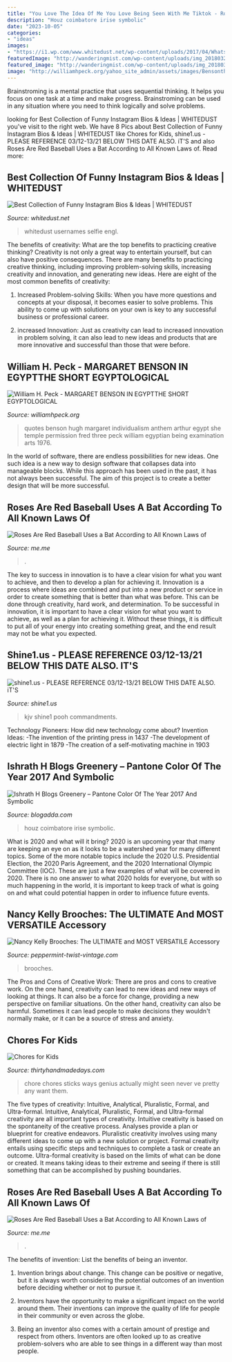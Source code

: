 ```yaml
---
title: "You Love The Idea Of Me You Love Being Seen With Me Tiktok - Roses Are Red Baseball Uses A Bat According To All Known Laws Of"
description: "Houz coimbatore irise symbolic"
date: "2023-10-05"
categories:
- "ideas"
images:
- "https://i1.wp.com/www.whitedust.net/wp-content/uploads/2017/04/WhatsApp-Image-2017-04-05-at-12.24.24-AM-1.jpeg?ssl=1"
featuredImage: "http://wanderingmist.com/wp-content/uploads/img_20180323_2001533244422521880301338-768x1024.jpg"
featured_image: "http://wanderingmist.com/wp-content/uploads/img_20180323_2001533244422521880301338-768x1024.jpg"
image: "http://williamhpeck.org/yahoo_site_admin/assets/images/Bensonthree42.302112818_std.jpg"
---
```



Brainstroming is a mental practice that uses sequential thinking. It helps you focus on one task at a time and make progress. Brainstroming can be used in any situation where you need to think logically and solve problems.

	

		
looking for Best Collection of Funny Instagram Bios &amp; Ideas | WHITEDUST you've visit to the right web. We have 8 Pics about Best Collection of Funny Instagram Bios &amp; Ideas | WHITEDUST like Chores for Kids, shine1.us - PLEASE REFERENCE 03/12-13/21 BELOW THIS DATE ALSO. iT&#039;S and also Roses Are Red Baseball Uses a Bat According to All Known Laws of. Read more:
		
    
## Best Collection Of Funny Instagram Bios &amp; Ideas | WHITEDUST

<img loading=lazy src="https://i1.wp.com/www.whitedust.net/wp-content/uploads/2017/04/WhatsApp-Image-2017-04-05-at-12.24.24-AM-1.jpeg?ssl=1" onerror="this.onerror=null;this.src='https://tse3.mm.bing.net/th?id=OIP.lYt8Ut-7QKIGXiIcnfJ9AgHaNK&amp;pid=15.1';" alt="Best Collection of Funny Instagram Bios &amp; Ideas | WHITEDUST">

_Source: whitedust.net_

>whitedust usernames selfie engl. 

	

The benefits of creativity: What are the top benefits to practicing creative thinking?
Creativity is not only a great way to entertain yourself, but can also have positive consequences. There are many benefits to practicing creative thinking, including improving problem-solving skills, increasing creativity and innovation, and generating new ideas. Here are eight of the most common benefits of creativity:
1. Increased Problem-solving Skills: When you have more questions and concepts at your disposal, it becomes easier to solve problems. This ability to come up with solutions on your own is key to any successful business or professional career.

2. increased Innovation: Just as creativity can lead to increased innovation in problem solving, it can also lead to new ideas and products that are more innovative and successful than those that were before.

    
## William H. Peck - MARGARET BENSON IN EGYPTTHE SHORT EGYPTOLOGICAL

<img loading=lazy src="http://williamhpeck.org/yahoo_site_admin/assets/images/Bensonthree42.302112818_std.jpg" onerror="this.onerror=null;this.src='https://tse1.mm.bing.net/th?id=OIP.P-Rqc_-eO1FSt385mdPN9QAAAA&amp;pid=15.1';" alt="William H. Peck - MARGARET BENSON IN EGYPTTHE SHORT EGYPTOLOGICAL">

_Source: williamhpeck.org_

>quotes benson hugh margaret individualism anthem arthur egypt she temple permission fred three peck william egyptian being examination arts 1976. 

	

In the world of software, there are endless possibilities for new ideas. One such idea is a new way to design software that collapses data into manageable blocks. While this approach has been used in the past, it has not always been successful. The aim of this project is to create a better design that will be more successful.

    
## Roses Are Red Baseball Uses A Bat According To All Known Laws Of

<img loading=lazy src="https://pics.me.me/thumb_roses-are-red-baseball-uses-a-bat-according-to-all-63455963.png" onerror="this.onerror=null;this.src='https://tse3.mm.bing.net/th?id=OIP.3I6LkJVJfM7f2mk8r3QeGQAAAA&amp;pid=15.1';" alt="Roses Are Red Baseball Uses a Bat According to All Known Laws of">

_Source: me.me_

>. 

	

The key to success in innovation is to have a clear vision for what you want to achieve, and then to develop a plan for achieving it.
Innovation is a process where ideas are combined and put into a new product or service in order to create something that is better than what was before. This can be done through creativity, hard work, and determination. To be successful in innovation, it is important to have a clear vision for what you want to achieve, as well as a plan for achieving it. Without these things, it is difficult to put all of your energy into creating something great, and the end result may not be what you expected.

    
## Shine1.us - PLEASE REFERENCE 03/12-13/21 BELOW THIS DATE ALSO. IT&#039;S

<img loading=lazy src="http://shine1.us/yahoo_site_admin/assets/images/small_peace_dove.21160023_std.png" onerror="this.onerror=null;this.src='https://tse2.mm.bing.net/th?id=OIP.hcb0kviGiruDldPILui_zAAAAA&amp;pid=15.1';" alt="shine1.us - PLEASE REFERENCE 03/12-13/21 BELOW THIS DATE ALSO. iT&#039;S">

_Source: shine1.us_

>kjv shine1 pooh commandments. 

	

Technology Pioneers: How did new technology come about?
Invention Ideas: 
-The invention of the printing press in 1437 
-The development of electric light in 1879 
-The creation of a self-motivating machine in 1903

    
## Ishrath H Blogs Greenery – Pantone Color Of The Year 2017 And Symbolic

<img loading=lazy src="http://wanderingmist.com/wp-content/uploads/img_20180323_2001533244422521880301338-768x1024.jpg" onerror="this.onerror=null;this.src='https://tse4.mm.bing.net/th?id=OIP.nqL9V7g0sHxkcDHnSfQxcAHaJ4&amp;pid=15.1';" alt="Ishrath H Blogs Greenery – Pantone Color Of The Year 2017 And Symbolic">

_Source: blogadda.com_

>houz coimbatore irise symbolic. 

	

What is 2020 and what will it bring?
2020 is an upcoming year that many are keeping an eye on as it looks to be a watershed year for many different topics. Some of the more notable topics include the 2020 U.S. Presidential Election, the 2020 Paris Agreement, and the 2020 International Olympic Committee (IOC). These are just a few examples of what will be covered in 2020. There is no one answer to what 2020 holds for everyone, but with so much happening in the world, it is important to keep track of what is going on and what could potential happen in order to influence future events.

    
## Nancy Kelly Brooches: The ULTIMATE And MOST VERSATILE Accessory

<img loading=lazy src="https://cdn.shopify.com/s/files/1/0042/0669/0350/files/KateHepburn_large.png?v=1583138381" onerror="this.onerror=null;this.src='https://tse2.mm.bing.net/th?id=OIP.XUTDUhmKGoaYPXUo97HB5wAAAA&amp;pid=15.1';" alt="Nancy Kelly Brooches: The ULTIMATE and MOST VERSATILE Accessory">

_Source: peppermint-twist-vintage.com_

>brooches. 

	

The Pros and Cons of Creative Work:
There are pros and cons to creative work. On the one hand, creativity can lead to new ideas and new ways of looking at things. It can also be a force for change, providing a new perspective on familiar situations. On the other hand, creativity can also be harmful. Sometimes it can lead people to make decisions they wouldn't normally make, or it can be a source of stress and anxiety.

    
## Chores For Kids

<img loading=lazy src="https://www.thirtyhandmadedays.com/wp-content/uploads/2015/01/choresticks.png" onerror="this.onerror=null;this.src='https://tse4.mm.bing.net/th?id=OIP.OaiLylw-r22km-0IStoMTQHaLG&amp;pid=15.1';" alt="Chores for Kids">

_Source: thirtyhandmadedays.com_

>chore chores sticks ways genius actually might seen never ve pretty any want them. 

	

The five types of creativity: Intuitive, Analytical, Pluralistic, Formal, and Ultra-formal.
Intuitive, Analytical, Pluralistic, Formal, and Ultra-formal creativity are all important types of creativity. Intuitive creativity is based on the spontaneity of the creative process. Analyses provide a plan or blueprint for creative endeavors. Pluralistic creativity involves using many different ideas to come up with a new solution or project. Formal creativity entails using specific steps and techniques to complete a task or create an outcome. Ultra-formal creativity is based on the limits of what can be done or created. It means taking ideas to their extreme and seeing if there is still something that can be accomplished by pushing boundaries.

    
## Roses Are Red Baseball Uses A Bat According To All Known Laws Of

<img loading=lazy src="https://pics.me.me/thumb_roses-are-red-baseball-uses-a-bat-according-to-all-63456518.png" onerror="this.onerror=null;this.src='https://tse2.mm.bing.net/th?id=OIP.LvokjBqbfCYlerI-d8xtbwAAAA&amp;pid=15.1';" alt="Roses Are Red Baseball Uses a Bat According to All Known Laws of">

_Source: me.me_

>. 

	

The benefits of invention: List the benefits of being an inventor.
1. Invention brings about change. This change can be positive or negative, but it is always worth considering the potential outcomes of an invention before deciding whether or not to pursue it.
2. Inventors have the opportunity to make a significant impact on the world around them. Their inventions can improve the quality of life for people in their community or even across the globe.

3. Being an inventor also comes with a certain amount of prestige and respect from others. Inventors are often looked up to as creative problem-solvers who are able to see things in a different way than most people.

